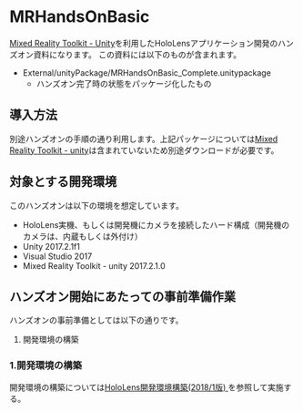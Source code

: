 # MRHandsOnBasic

[Mixed Reality Toolkit - Unity](https://github.com/Microsoft/MixedRealityToolkit-Unity/)を利用したHoloLensアプリケーション開発のハンズオン資料になります。
この資料には以下のものが含まれます。

* External/unityPackage/MRHandsOnBasic_Complete.unitypackage
  * ハンズオン完了時の状態をパッケージ化したもの
 
## 導入方法
別途ハンズオンの手順の通り利用します。上記パッケージについては[Mixed Reality Toolkit - unity](https://github.com/Microsoft/MixedRealityToolkit-Unity/)は含まれていないため別途ダウンロードが必要です。
## 対象とする開発環境
このハンズオンは以下の環境を想定しています。
* HoloLens実機、もしくは開発機にカメラを接続したハード構成（開発機のカメラは、内蔵もしくは外付け）
* Unity 2017.2.1f1
* Visual Studio 2017
* Mixed Reality Toolkit - unity 2017.2.1.0

## ハンズオン開始にあたっての事前準備作業
ハンズオンの事前準備としては以下の通りです。

1. 開発環境の構築

### 1.開発環境の構築
開発環境の構築については[HoloLens開発環境構築(2018/1版) ](https://www.slideshare.net/TakahiroMiyaura/hololens-86096806/TakahiroMiyaura/hololens-86096806)を参照して実施する。







